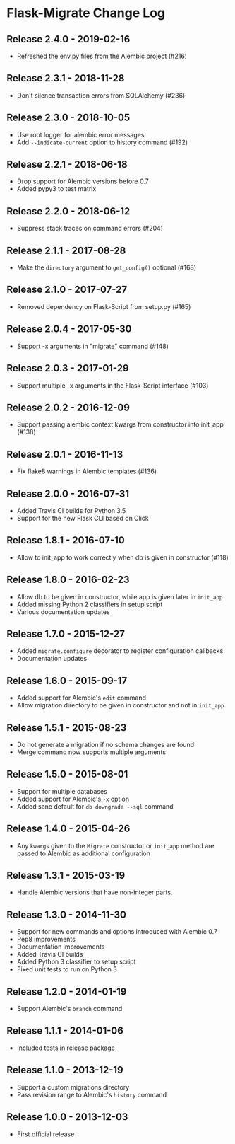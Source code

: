 # Flask-Migrate Change Log

## Release 2.4.0 - 2019-02-16

- Refreshed the env.py files from the Alembic project (#216)

## Release 2.3.1 - 2018-11-28

- Don't silence transaction errors from SQLAlchemy (#236)

## Release 2.3.0 - 2018-10-05

- Use root logger for alembic error messages
- Add `--indicate-current` option to history command (#192)

## Release 2.2.1 - 2018-06-18

- Drop support for Alembic versions before 0.7
- Added pypy3 to test matrix

## Release 2.2.0 - 2018-06-12

- Suppress stack traces on command errors (#204)

## Release 2.1.1 - 2017-08-28

- Make the `directory` argument to `get_config()` optional (#168)

## Release 2.1.0 - 2017-07-27

- Removed dependency on Flask-Script from setup.py (#165)

## Release 2.0.4 - 2017-05-30

- Support -x arguments in "migrate" command (#148)

## Release 2.0.3 - 2017-01-29

- Support multiple -x arguments in the Flask-Script interface (#103)

## Release 2.0.2 - 2016-12-09

- Support passing alembic context kwargs from constructor into init_app (#138)

## Release 2.0.1 - 2016-11-13

- Fix flake8 warnings in Alembic templates (#136)

## Release 2.0.0 - 2016-07-31

- Added Travis CI builds for Python 3.5
- Support for the new Flask CLI based on Click

## Release 1.8.1 - 2016-07-10

- Allow to init_app to work correctly when db is given in constructor (#118)

## Release 1.8.0 - 2016-02-23

- Allow db to be given in constructor, while app is given later in `init_app`
- Added missing Python 2 classifiers in setup script
- Various documentation updates

## Release 1.7.0 - 2015-12-27

- Added `migrate.configure` decorator to register configuration callbacks
- Documentation updates

## Release 1.6.0 - 2015-09-17

- Added support for Alembic's `edit` command
- Allow migration directory to be given in constructor and not in `init_app`

## Release 1.5.1 - 2015-08-23

- Do not generate a migration if no schema changes are found
- Merge command now supports multiple arguments

## Release 1.5.0 - 2015-08-01

- Support for multiple databases
- Added support for Alembic's `-x` option
- Added sane default for `db downgrade --sql` command

## Release 1.4.0 - 2015-04-26

- Any `kwargs` given to the `Migrate` constructor or `init_app` method are passed to Alembic as additional configuration

## Release 1.3.1 - 2015-03-19

- Handle Alembic versions that have non-integer parts.

## Release 1.3.0 - 2014-11-30

- Support for new commands and options introduced with Alembic 0.7
- Pep8 improvements
- Documentation improvements
- Added Travis CI builds
- Added Python 3 classifier to setup script
- Fixed unit tests to run on Python 3

## Release 1.2.0 - 2014-01-19

- Support Alembic's `branch` command

## Release 1.1.1 - 2014-01-06

- Included tests in release package

## Release 1.1.0 - 2013-12-19

- Support a custom migrations directory
- Pass revision range to Alembic's `history` command

## Release 1.0.0 - 2013-12-03

- First official release
